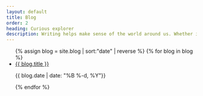 ```yaml
---
layout: default
title: Blog
order: 2
heading: Curious explorer
description: Writing helps make sense of the world around us. Whether it’s the start of a new project or a summary of insights, written language is the first step towards shared understanding.
---
```


<ul class="c-blog">
  {% assign blog = site.blog | sort:"date" | reverse %}
  {% for blog in blog %}
  <li class="c-blog__item">
    <a class="c-blog__title" href="{{ blog.url | prepend: site.baseurl }}">{{ blog.title }}</a>
    <p class="c-blog__date">{{ blog.date | date: "%B %-d, %Y"}}</p>
  </li>
  {% endfor %}
</ul>
